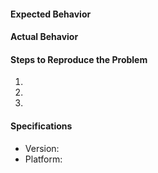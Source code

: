 #### Expected Behavior


#### Actual Behavior


#### Steps to Reproduce the Problem

  1.
  1.
  1.

#### Specifications

  - Version:
  - Platform: